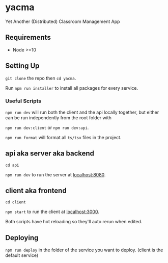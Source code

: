 # yacma
Yet Another (Distributed) Classroom Management App 

## Requirements
* Node >=10

## Setting Up

`git clone` the repo then `cd yacma`.

Run `npm run installer` to install all packages for every service.

### Useful Scripts

`npm run dev` will run both the client and the api locally together, but either can be run independently from the root folder with 

`npm run dev:client` or `npm run dev:api`.

`npm run format` will format all `ts/tsx` files in the project.

## api aka server aka backend
`cd api`

`npm run dev` to run the server at [localhost:8080](http://localhost:8080).

## client aka frontend
`cd client`

`npm start` to run the client at [localhost:3000](http://localhost:3000).

Both scripts have hot reloading so they'll auto rerun when edited.

## Deploying

`npm run deploy` in the folder of the service you want to deploy. (client is the default service)


